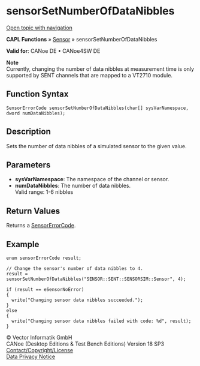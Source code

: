 # sensorSetNumberOfDataNibbles

[Open topic with navigation](../../../../../CANoeDEFamily.htm#Topics/CAPLFunctions/Sensor/Functions/CAPLfunctionSensorSetNumberOfDataNibbles.md)

**CAPL Functions** » [Sensor](../CAPLfunctionsSensorOverview.md) » sensorSetNumberOfDataNibbles

**Valid for**: CANoe DE • CANoe4SW DE

**Note**  
Currently, changing the number of data nibbles at measurement time is only supported by SENT channels that are mapped to a VT2710 module.

## Function Syntax

```plaintext
SensorErrorCode sensorSetNumberOfDataNibbles(char[] sysVarNamespace, dword numDataNibbles);
```

## Description

Sets the number of data nibbles of a simulated sensor to the given value.

## Parameters

- **sysVarNamespace**: The namespace of the channel or sensor.
- **numDataNibbles**: The number of data nibbles.  
  Valid range: 1-6 nibbles

## Return Values

Returns a [SensorErrorCode](../CAPLfunctionsSensorEnumeration.md).

## Example

```plaintext
enum sensorErrorCode result;

// Change the sensor's number of data nibbles to 4.
result = sensorSetNumberOfDataNibbles("SENSOR::SENT::SENSORSIM::Sensor", 4);

if (result == eSensorNoError)
{
  write("Changing sensor data nibbles succeeded.");
}
else
{
  write("Changing sensor data nibbles failed with code: %d", result);
}
```

© Vector Informatik GmbH  
CANoe (Desktop Editions & Test Bench Editions) Version 18 SP3  
[Contact/Copyright/License](../../../Shared/ContactCopyrightLicense.md)  
[Data Privacy Notice](https://www.vector.com/int/en/company/get-info/privacy-policy/)